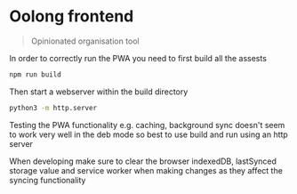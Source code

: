 # Oolong frontend

> Opinionated organisation tool

In order to correctly run the PWA you need to first build all the assests

```bash
npm run build
```

Then start a webserver within the build directory

```bash
python3 -m http.server
```

Testing the PWA functionality e.g. caching, background sync doesn't seem to work very well in the deb mode so best to use build and run using an http server

When developing make sure to clear the browser indexedDB, lastSynced storage value and service worker when making changes as they affect the syncing functionality
